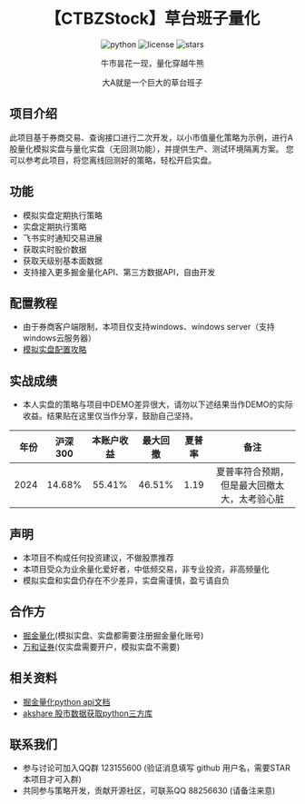 <div align="center">

# 【CTBZStock】草台班子量化 
<div>
    <img alt="python" src="https://img.shields.io/badge/python-3.8+-%2300599C?logo=python">
    <img alt="license" src="https://img.shields.io/github/license/thisiszhou/CTBZStock">
    <img alt="stars" src="https://img.shields.io/github/stars/thisiszhou/CTBZStock?style=social">
</div>
 
牛市昙花一现，量化穿越牛熊
  
大A就是一个巨大的草台班子
  
</div>

## 项目介绍
此项目基于券商交易、查询接口进行二次开发，以小市值量化策略为示例，进行A股量化模拟实盘与量化实盘（无回测功能），并提供生产、测试环境隔离方案。
您可以参考此项目，将您离线回测好的策略，轻松开启实盘。

## 功能
- 模拟实盘定期执行策略
- 实盘定期执行策略
- 飞书实时通知交易进展
- 获取实时股价数据
- 获取天级别基本面数据
- 支持接入更多掘金量化API、第三方数据API，自由开发

## 配置教程
- 由于券商客户端限制，本项目仅支持windows、windows server（支持windows云服务器）
- [模拟实盘配置攻略](doc/模拟实盘配置攻略.md)

## 实战成绩
- 本人实盘的策略与项目中DEMO差异很大，请勿以下述结果当作DEMO的实际收益。结果贴在这里仅当作分享，鼓励自己坚持。  

|   年份 |  沪深300  |  本账户收益  |最大回撤 |夏普率|备注
|-----:|:-------:|:-------:|:----:|:------:|:------:|
| 2024 | 14.68%  |  55.41% |46.51%| 1.19 |夏普率符合预期，但是最大回撤太大，太考验心脏



## 声明
- 本项目不构成任何投资建议，不做股票推荐
- 本项目受众为业余量化爱好者，中低频交易，非专业投资，非高频量化
- 模拟实盘和实盘仍存在不少差异，实盘需谨慎，盈亏请自负

## 合作方
- [掘金量化](https://www.myquant.cn/)(模拟实盘、实盘都需要注册掘金量化账号)
- [万和证券](whzq.com.cn)(仅实盘需要开户，模拟实盘不需要)

## 相关资料
- [掘金量化python api文档](https://www.myquant.cn/docs2/sdk/python/%E5%BF%AB%E9%80%9F%E5%BC%80%E5%A7%8B.html)
- [akshare 股市数据获取python三方库](https://github.com/akfamily/akshare)

## 联系我们
- 参与讨论可加入QQ群 123155600   (验证消息填写 github 用户名，需要STAR本项目才可入群)
- 共同参与策略开发，贡献开源社区，可联系QQ 88256630 (请备注来意)